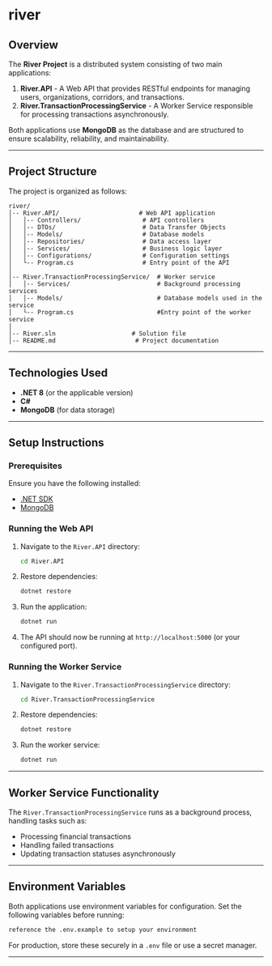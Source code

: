 # river

## Overview

The **River Project** is a distributed system consisting of two main applications:

1. **River.API** - A Web API that provides RESTful endpoints for managing users, organizations, corridors, and transactions.
2. **River.TransactionProcessingService** - A Worker Service responsible for processing transactions asynchronously.

Both applications use **MongoDB** as the database and are structured to ensure scalability, reliability, and maintainability.

---

## Project Structure

The project is organized as follows:

```
river/
│-- River.API/                      # Web API application
│   │-- Controllers/                 # API controllers
│   │-- DTOs/                        # Data Transfer Objects
│   │-- Models/                      # Database models
│   │-- Repositories/                # Data access layer
│   │-- Services/                    # Business logic layer
│   │-- Configurations/              # Configuration settings
│   └-- Program.cs                   # Entry point of the API
│
│-- River.TransactionProcessingService/  # Worker service
│   │-- Services/                        # Background processing services
│   │-- Models/                          # Database models used in the service
│   └-- Program.cs                       #Entry point of the worker service
│
│-- River.sln                     # Solution file
│-- README.md                      # Project documentation
```

---

## Technologies Used

- **.NET 8** (or the applicable version)
- **C#**
- **MongoDB** (for data storage)

---

## Setup Instructions

### Prerequisites

Ensure you have the following installed:

- [.NET SDK](https://dotnet.microsoft.com/en-us/download)
- [MongoDB](https://www.mongodb.com/try/download/community)

### Running the Web API

1. Navigate to the `River.API` directory:
   ```sh
   cd River.API
   ```
2. Restore dependencies:
   ```sh
   dotnet restore
   ```
3. Run the application:
   ```sh
   dotnet run
   ```
4. The API should now be running at `http://localhost:5000` (or your configured port).

### Running the Worker Service

1. Navigate to the `River.TransactionProcessingService` directory:
   ```sh
   cd River.TransactionProcessingService
   ```
2. Restore dependencies:
   ```sh
   dotnet restore
   ```
3. Run the worker service:
   ```sh
   dotnet run
   ```

---

## Worker Service Functionality

The `River.TransactionProcessingService` runs as a background process, handling tasks such as:

- Processing financial transactions
- Handling failed transactions
- Updating transaction statuses asynchronously

---

## Environment Variables

Both applications use environment variables for configuration. Set the following variables before running:

```sh
reference the .env.example to setup your environment
```

For production, store these securely in a `.env` file or use a secret manager.

---
